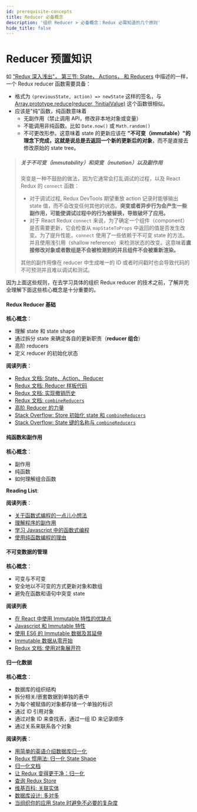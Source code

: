 ```yaml
---
id: prerequisite-concepts
title: Reducer 必备概念
description: '组织 Reducer > 必备概念：Redux 必需知道的几个原则'
hide_title: false
---
```


# Reducer 预置知识

如 ["Redux 深入浅出"， 第三节: State， Actions， 和 Reducers](../../tutorials/fundamentals/part-3-state-actions-reducers.md) 中描述的一样，一个 Redux reducer 函数需要具备：

- 格式为 `(previousState, action) => newState` 这样的签名，与 [Array.prototype.reduce(reducer, ?initialValue)](https://developer.mozilla.org/en-US/docs/Web/JavaScript/Reference/Global_Objects/Array/Reduce) 这个函数很相似。
- 应该是"纯"函数，纯函数意味着
  - 无副作用（禁止调用 API，修改非本地对象或变量）
  - 不能调用非纯函数。比如 `Date.now()` 或 `Math.random()`
  - 不可更改形参。这意味着 state 的更新应该在 **"不可变（immutable）"**的理念下完成，这就是说**总是去返回一个新的更新后的对象**，而不是直接去修改原始的 state tree。

> ##### 关于不可变（immutability）和突变（mutation）以及副作用
>
> 突变是一种不鼓励的做法，因为它通常会打乱调试的过程，以及 React Redux 的 `connect` 函数：
>
> - 对于调试过程, Redux DevTools 期望重放 action 记录时能够输出 state 值，而不会改变任何其他的状态。**突变或者异步行为会产生一些副作用，可能使调试过程中的行为被替换，导致破坏了应用。**
> - 对于 React Redux `connect` 来说，为了确定一个组件（component）是否需要更新，它会检查从 `mapStateToProps` 中返回的值是否发生改变。为了提升性能，`connect` 使用了一些依赖于不可变 state 的方法。并且使用浅引用（shallow reference）来检测状态的改变。这意味着**直接修改对象或者数组是不会被检测到的并且组件不会被重新渲染。**
>
> 其他的副作用像在 reducer 中生成唯一的 ID 或者时间戳时也会导致代码的不可预测并且难以调试和测试。

因为上面这些规则，在去学习具体的组织 Redux reducer 的技术之前，了解并完全理解下面这些核心概念是十分重要的。

#### Redux Reducer 基础

**核心概念**：

- 理解 state 和 state shape
- 通过拆分 state 来确定各自的更新职责（**reducer 组合**）
- 高阶 reducers
- 定义 reducer 的初始化状态

**阅读列表**：

- [Redux 文档: State、Action、Reducer](../../tutorials/fundamentals/part-3-state-actions-reducers.md)
- [Redux 文档: Reducer 样板代码](../ReducingBoilerplate.md)
- [Redux 文档: 实现撤销历史](../ImplementingUndoHistory.md)
- [Redux 文档: `combineReducers`](../../api/combineReducers.md)
- [高阶 Reducer 的力量](http://slides.com/omnidan/hor#/)
- [Stack Overflow: Store 初始化 state 和 `combineReducers`](http://stackoverflow.com/questions/33749759/read-stores-initial-state-in-redux-reducer)
- [Stack Overflow: State 键的名称与 `combineReducers`](http://stackoverflow.com/questions/35667775/state-in-redux-react-app-has-a-property-with-the-name-of-the-reducer)

#### 纯函数和副作用

**核心概念**：

- 副作用
- 纯函数
- 如何理解组合函数

**Reading List**:

**阅读列表**：

- [关于函数式编程的一点儿小想法](http://jaysoo.ca/2016/01/13/functional-programming-little-ideas/)
- [理解程序的副作用](http://web24studios.com/2015/10/understanding-programmatic-side-effects/)
- [学习 Javascript 中的函数式编程](https://youtu.be/e-5obm1G_FY)
- [使用纯函数编程的理由](https://www.sitepoint.com/an-introduction-to-reasonably-pure-functional-programming/)

#### 不可变数据的管理

**核心概念**：

- 可变与不可变
- 安全地以不可变的方式更新对象和数组
- 避免在函数和语句中突变 state

**阅读列表**

- [在 React 中使用 Immutable 特性的优缺点](http://reactkungfu.com/2015/08/pros-and-cons-of-using-immutability-with-react-js/)
- [Javascript 和 Immutable 特性](http://t4d.io/javascript-and-immutability/)
- [使用 ES6 的 Immutable 数据及其延伸](http://wecodetheweb.com/2016/02/12/immutable-javascript-using-es6-and-beyond/)
- [Immutable 数据从零开始](https://ryanfunduk.com/articles/immutable-data-from-scratch/)
- [Redux 文档: 使用对象展开符](../UsingObjectSpreadOperator.md)

#### 归一化数据

**核心概念**：

- 数据库的组织结构
- 拆分相关/嵌套数据到单独的表中
- 为每个被赋值的对象都存储一个单独的标识
- 通过 ID 引用对象
- 通过对象 ID 来查找表，通过一组 ID 来记录顺序
- 通过关系来联系各个对象

**阅读列表**：

- [用简单的英语介绍数据库归一化](http://www.essentialsql.com/get-ready-to-learn-sql-database-normalization-explained-in-simple-english/)
- [Redux 惯用法: 归一化 State Shape](https://egghead.io/lessons/javascript-redux-normalizing-the-state-shape)
- [归一化文档](https://github.com/paularmstrong/normalizr)
- [让 Redux 变得更干净：归一化](https://tonyhb.gitbooks.io/redux-without-profanity/content/normalizer.html)
- [查询 Redux Store](https://medium.com/@adamrackis/querying-a-redux-store-37db8c7f3b0f)
- [维基百科: 关联实体](https://en.wikipedia.org/wiki/Associative_entity)
- [数据库设计: 多对多](http://www.tomjewett.com/dbdesign/dbdesign.php?page=manymany.php)
- [当组织你的应用 State 时避免不必要的复杂度](https://medium.com/@talkol/avoiding-accidental-complexity-when-structuring-your-app-state-6e6d22ad)
